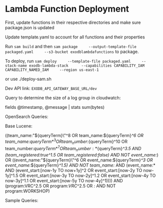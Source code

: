 # Lambda Function Deployment

First, update functions in their respective directories and make sure package.json is updated

Update template.yaml to account for all functions and their properties

Run `sam build` and then  `sam package     --output-template-file packaged.yaml     --s3-bucket exodblambdafunctions` to package.

To deploy, run `sam deploy     --template-file packaged.yaml     --stack-name exodb-lambda-stack      --capabilities CAPABILITY_IAM CAPABILITY_NAMED_IAM     --region us-east-1`

or use ./deploy-sam.sh

Dev API link: `EXODB_API_GATEWAY_BASE_URL/dev`

Query to determine the size of a log group in cloudwatch:

fields @timestamp, @message
| stats sum(bytes)

OpenSearch Queries:

Base Lucene:

((team_name:\"${queryTerm}\"^8 OR team_name:${queryTerm}*^6 OR team_name:*${queryTerm}*^3 OR team_number:${queryTerm}^10 OR team_number:${queryTerm}*^7 OR team_number:*${queryTerm}*^3.5 AND (team_registered:true^1.5 OR team_registered:false) AND NOT event_name:*) OR ((event_name:\"${queryTerm}\"^6 OR event_name:${queryTerm}*^3 OR event_name:*${queryTerm}*^1.5) AND NOT team_name:* AND (event_name:* AND (event_start:[now-1y TO now+1y]^2 OR event_start:[now-2y TO now-1y]^1.5 OR event_start:[now-3y TO now-2y]^1.2 OR event_start:[now-4y TO now-3y]^1.1 OR event_start:[now-5y TO now-4y]^1)))) AND (program:VRC^2.5 OR program:*VRC*^2.5 OR *:* AND NOT program:WORKSHOP)

Sample Queries:

